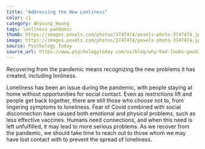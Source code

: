 ```yaml
---
title: "Addressing the New Lonliness"
color: c1
category: Ahyoung_Hwang
tags: lonliness pandemic
thumb: https://images.pexels.com/photos/3747474/pexels-photo-3747474.jpeg?auto=compress&cs=tinysrgb&w=350
image: https://images.pexels.com/photos/3747474/pexels-photo-3747474.jpeg?auto=compress&cs=tinysrgb&w=600
source: Psychology Today
source_url: https://www.psychologytoday.com/us/blog/why-bad-looks-good/202207/addressing-the-new-loneliness
---
```


Recovering from the pandemic means recognizing the new problems it has created, including lonliness.
<!--more-->

Loneliness has been an issue during the pandemic, with people staying at home without opportunities for social contact. Even as restrictions lift and people get back together, there are still those who choose not to, from lingering symptoms to loneliness. Fear of Covid combined with social disconnection have caused both emotional and physical problems, such as less effective vaccines. Humans need connections, and when this need is left unfulfilled, it may lead to more serious problems. As we recover from the pandemic, we should take time to reach out to those whom we may have lost contact with to prevent the spread of loneliness. 
